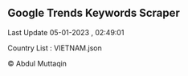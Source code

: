 

## Google Trends Keywords Scraper 
 
Last Update 05-01-2023 , 02:49:01

Country List :
VIETNAM.json



© Abdul Muttaqin 
